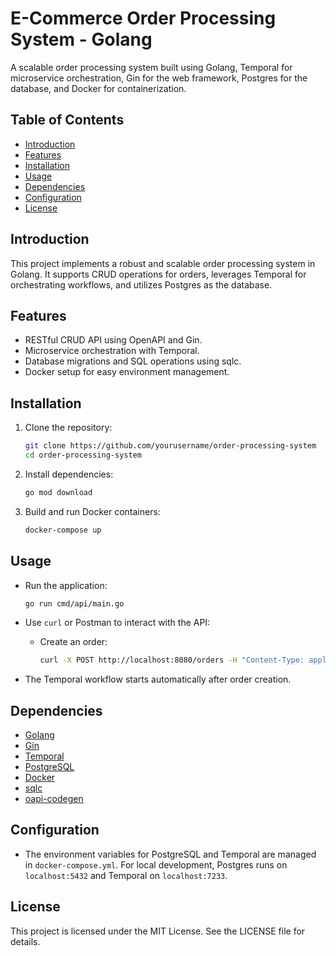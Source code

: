 # E-Commerce Order Processing System - Golang

A scalable order processing system built using Golang, Temporal for microservice orchestration, Gin for the web framework, Postgres for the database, and Docker for containerization.

## Table of Contents
- [Introduction](#introduction)
- [Features](#features)
- [Installation](#installation)
- [Usage](#usage)
- [Dependencies](#dependencies)
- [Configuration](#configuration)
- [License](#license)

## Introduction
This project implements a robust and scalable order processing system in Golang. It supports CRUD operations for orders, leverages Temporal for orchestrating workflows, and utilizes Postgres as the database.

## Features
- RESTful CRUD API using OpenAPI and Gin.
- Microservice orchestration with Temporal.
- Database migrations and SQL operations using sqlc.
- Docker setup for easy environment management.
  
## Installation
1. Clone the repository:
   ```bash
   git clone https://github.com/yourusername/order-processing-system
   cd order-processing-system
   ```

2. Install dependencies:
   ```bash
   go mod download
   ```

3. Build and run Docker containers:
   ```bash
   docker-compose up
   ```

## Usage
- Run the application:
  ```bash
  go run cmd/api/main.go
  ```

- Use `curl` or Postman to interact with the API:
  - Create an order: 
    ```bash
    curl -X POST http://localhost:8080/orders -H "Content-Type: application/json" -d '{"customer_id": 1, "total_amount": 100.50}'
    ```

- The Temporal workflow starts automatically after order creation.

## Dependencies
- [Golang](https://golang.org/)
- [Gin](https://github.com/gin-gonic/gin)
- [Temporal](https://temporal.io/)
- [PostgreSQL](https://www.postgresql.org/)
- [Docker](https://www.docker.com/)
- [sqlc](https://github.com/kyleconroy/sqlc)
- [oapi-codegen](https://github.com/deepmap/oapi-codegen)

## Configuration
- The environment variables for PostgreSQL and Temporal are managed in `docker-compose.yml`. For local development, Postgres runs on `localhost:5432` and Temporal on `localhost:7233`.

## License
This project is licensed under the MIT License. See the LICENSE file for details.
